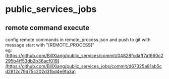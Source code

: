 # public_services_jobs
## remote command execute
config remote commands in remote_process.json and push to git with message start with "[REMOTE_PROCESS]"  
eg: [https://github.com/BillXiang/public_services/commit/04828fcdaff7a1660c2295b4ff53db2b36acf019](https://github.com/BillXiang/public_services_jobs/commit/d67325a81ab5cd2812c79d75c202d31bd4e9fa3a)

